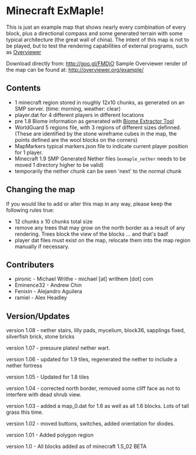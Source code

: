 Minecraft ExMaple!
=============

This is just an example map that shows nearly every combination of every block, plus a directional compass and some generated terrain with some typical architecture (the great wall of china). The intent of this map is not to be played, but to test the rendering capabilities of external programs, such as [Overviewer](https://github.com/overviewer/Minecraft-Overviewer) 

Download directly from: http://goo.gl/FMDjO
Sample Overviewer render of the map can be found at: http://overviewer.org/example/

Contents
-------

- 1 minecraft region stored in roughly 12x10 chunks, as generated on an SMP server. (time: morning, weather: clear) 
- player.dat for 4 different players in different locations
- pre 1.8 Biome information as generated with [Biome Extractor Tool](http://www.minecraftforum.net/viewtopic.php?f=1022&t=80902)
- WorldGuard 5 regions file, with 3 regions of different sizes definned. (These are identified by the stone wireframe cubes in the map, the points defined are the wool blocks on the corners)
- MapMarkers typical markers.json file to indicate current player position for 1 player.
- Minecraft 1.9 SMP Generated Nether files (`exmaple_nether` needs to be moved 1 directory higher to be valid)
- temporarily the nether chunk can be seen 'next' to the normal chunk

Changing the map
-------

If you would like to add or alter this map in any way, please keep the following rules true:

- 12 chunks x 10 chunks total size
- remove any trees that may grow on the north border as a result of any rendering. Trees block the view of the blocks ... and that's bad!
- player dat files must exist on the map, relocate them into the map region manually if necessary.

Contributers
-------

* pironic - Michael Writhe - michael [at] writhem [dot] com
* Eminence32 - Andrew Chin
* Fenixin - Alejandro Aguilera
* ramiel - Alex Headley 

Version/Updates
-------

version 1.08 - nether stairs, lilly pads, mycelium, block36, sapplings fixed, silverfish brick, stone bricks

version 1.07 - pressure plates! nether wart.

version 1.06 - updated for 1.9 tiles, regenerated the nether to include a nether fortress

version 1.05 - Updated for 1.8 tiles

version 1.04 - corrected north border, removed some cliff face as not to interfere with dead shrub view.

version 1.03 - added a map_0.dat for 1.6 as well as all 1.6 blocks. Lots of tall grass this time.

version 1.02 - moved buttons, switches, added orientation for diodes.

version 1.01 - Added polygon region

version 1.0 - All blocks added as of minecraft 1.5_02 BETA
